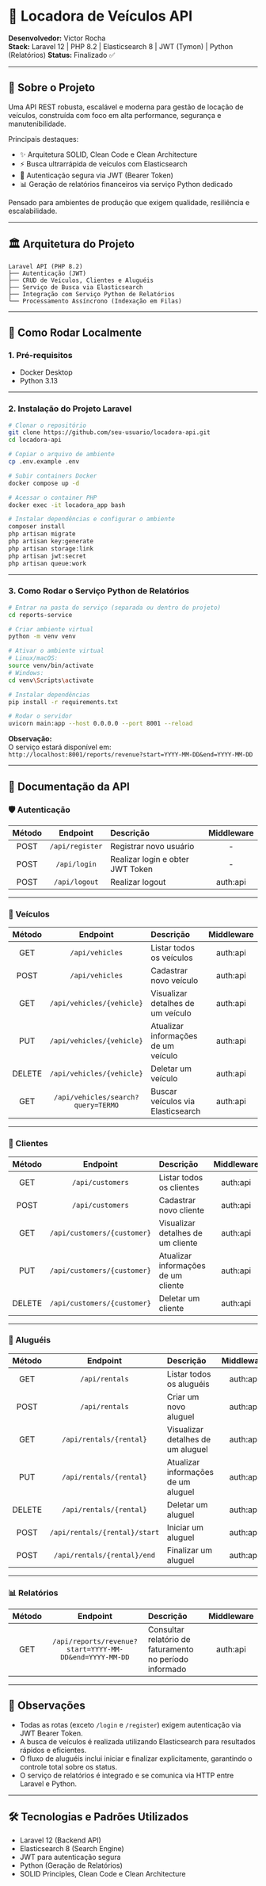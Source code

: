 # 🚗 Locadora de Veículos API

**Desenvolvedor:** Victor Rocha  
**Stack:** Laravel 12 | PHP 8.2 | Elasticsearch 8 | JWT (Tymon) | Python (Relatórios)
**Status:** Finalizado ✅

---

## 📖 Sobre o Projeto

Uma API REST robusta, escalável e moderna para gestão de locação de veículos, construída com foco em alta performance, segurança e manutenibilidade.

Principais destaques:

- ✨ Arquitetura SOLID, Clean Code e Clean Architecture
- ⚡ Busca ultrarrápida de veículos com Elasticsearch
- 🔐 Autenticação segura via JWT (Bearer Token)
- 📊 Geração de relatórios financeiros via serviço Python dedicado

Pensado para ambientes de produção que exigem qualidade, resiliência e escalabilidade.

---

## 🏛️ Arquitetura do Projeto

```
Laravel API (PHP 8.2)
├── Autenticação (JWT)
├── CRUD de Veículos, Clientes e Aluguéis
├── Serviço de Busca via Elasticsearch
├── Integração com Serviço Python de Relatórios
└── Processamento Assíncrono (Indexação em Filas)
```

---

## 🚀 Como Rodar Localmente

### 1. Pré-requisitos
- Docker Desktop
- Python 3.13

---

### 2. Instalação do Projeto Laravel

```bash
# Clonar o repositório
git clone https://github.com/seu-usuario/locadora-api.git
cd locadora-api

# Copiar o arquivo de ambiente
cp .env.example .env

# Subir containers Docker
docker compose up -d

# Acessar o container PHP
docker exec -it locadora_app bash

# Instalar dependências e configurar o ambiente
composer install
php artisan migrate
php artisan key:generate
php artisan storage:link
php artisan jwt:secret
php artisan queue:work
```

---

### 3. Como Rodar o Serviço Python de Relatórios

```bash
# Entrar na pasta do serviço (separada ou dentro do projeto)
cd reports-service

# Criar ambiente virtual
python -m venv venv

# Ativar o ambiente virtual
# Linux/macOS:
source venv/bin/activate
# Windows:
cd venv\Scripts\activate

# Instalar dependências
pip install -r requirements.txt

# Rodar o servidor
uvicorn main:app --host 0.0.0.0 --port 8001 --reload
```

**Observação:**  
O serviço estará disponível em:  
`http://localhost:8001/reports/revenue?start=YYYY-MM-DD&end=YYYY-MM-DD`

---

## 📙 Documentação da API

### 🛡️ Autenticação

| Método | Endpoint  | Descrição | Middleware |
|:------:|:---------:|:---------|:----------:|
| POST | `/api/register` | Registrar novo usuário | - |
| POST | `/api/login` | Realizar login e obter JWT Token | - |
| POST | `/api/logout` | Realizar logout | auth:api |

---

### 🚗 Veículos

| Método | Endpoint  | Descrição | Middleware |
|:------:|:---------:|:---------|:----------:|
| GET | `/api/vehicles` | Listar todos os veículos | auth:api |
| POST | `/api/vehicles` | Cadastrar novo veículo | auth:api |
| GET | `/api/vehicles/{vehicle}` | Visualizar detalhes de um veículo | auth:api |
| PUT | `/api/vehicles/{vehicle}` | Atualizar informações de um veículo | auth:api |
| DELETE | `/api/vehicles/{vehicle}` | Deletar um veículo | auth:api |
| GET | `/api/vehicles/search?query=TERMO` | Buscar veículos via Elasticsearch | auth:api |

---

### 👤 Clientes

| Método | Endpoint  | Descrição | Middleware |
|:------:|:---------:|:---------|:----------:|
| GET | `/api/customers` | Listar todos os clientes | auth:api |
| POST | `/api/customers` | Cadastrar novo cliente | auth:api |
| GET | `/api/customers/{customer}` | Visualizar detalhes de um cliente | auth:api |
| PUT | `/api/customers/{customer}` | Atualizar informações de um cliente | auth:api |
| DELETE | `/api/customers/{customer}` | Deletar um cliente | auth:api |

---

### 📄 Aluguéis

| Método | Endpoint  | Descrição | Middleware |
|:------:|:---------:|:---------|:----------:|
| GET | `/api/rentals` | Listar todos os aluguéis | auth:api |
| POST | `/api/rentals` | Criar um novo aluguel | auth:api |
| GET | `/api/rentals/{rental}` | Visualizar detalhes de um aluguel | auth:api |
| PUT | `/api/rentals/{rental}` | Atualizar informações de um aluguel | auth:api |
| DELETE | `/api/rentals/{rental}` | Deletar um aluguel | auth:api |
| POST | `/api/rentals/{rental}/start` | Iniciar um aluguel | auth:api |
| POST | `/api/rentals/{rental}/end` | Finalizar um aluguel | auth:api |

---

### 📊 Relatórios

| Método | Endpoint  | Descrição | Middleware |
|:------:|:---------:|:---------|:----------:|
| GET | `/api/reports/revenue?start=YYYY-MM-DD&end=YYYY-MM-DD` | Consultar relatório de faturamento no período informado | auth:api |

---

## 📌 Observações

- Todas as rotas (exceto `/login` e `/register`) exigem autenticação via JWT Bearer Token.
- A busca de veículos é realizada utilizando Elasticsearch para resultados rápidos e eficientes.
- O fluxo de aluguéis inclui iniciar e finalizar explicitamente, garantindo o controle total sobre os status.
- O serviço de relatórios é integrado e se comunica via HTTP entre Laravel e Python.

---

## 🛠️ Tecnologias e Padrões Utilizados

- Laravel 12 (Backend API)
- Elasticsearch 8 (Search Engine)
- JWT para autenticação segura
- Python (Geração de Relatórios)
- SOLID Principles, Clean Code e Clean Architecture
